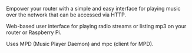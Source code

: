 Empower your router with a simple and easy interface for playing music over the network that can be accessed via HTTP.

Web-based user interface for playing radio streams or listing mp3 on your router or Raspberry Pi. 

Uses MPD (Music Player Daemon) and mpc (client for MPD).
